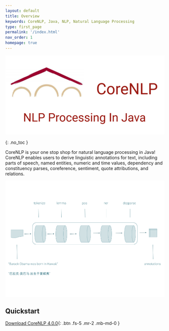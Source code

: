 ```yaml
---
layout: default
title: Overview
keywords: CoreNLP, Java, NLP, Natural Language Processing
type: first_page
permalink: '/index.html'
nav_order: 1
homepage: true
---
```



<p align="center">
   <img src="assets/images/corenlp-title.png">
</p>

{: .no_toc }

CoreNLP is your one stop shop for natural language processing in Java! CoreNLP enables users to derive linguistic annotations for text, including
parts of speech, named entities, numeric and time values, dependency and constituency parses, coreference, sentiment, quote attributions, and relations. 


<p align="center">
   <img src="assets/images/pipeline.png">
</p>

## Quickstart

[<i class="fab fa-java"></i> Download CoreNLP 4.0.0](http://nlp.stanford.edu/software/stanford-corenlp-latest.zip){: .btn .fs-5 .mr-2 .mb-md-0 }
